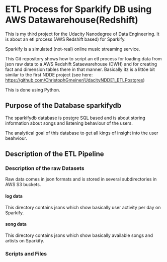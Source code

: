 # ETL Process for Sparkify DB using AWS Datawarehouse(Redshift)

This is my third project for the Udacity Nanodegree of Data Engineering. It is about an etl process (AWS Redshift based) for Sparkify.

Sparkify is a simulated (not-real) online music streaming service.

This Git repository shows how to script an etl process for loading data from json raw data to a AWS Redshift Sataewarehouse (DWH) and for creating fact and dimension tables there in that manner. Basically itz is a littöe bit similar to the first NDDE project (see here: https://github.com/ChristophGmeiner/UdacityNDDE1_ETLPostgres)

This is done using Python.

## Purpose of the Database sparkifydb

The sparkifydb database is postgre SQL based and is about storing information about songs and listening behaviour of the users.

The analytical goal of this database to get all kings of insight into the user beahviour.

## Description of the ETL Pipeline

### Description of the raw Datasets

Raw data comes in json formats and is stored in several subdirectories in AWS S3 buckets.

#### log data
This directory contains jsons which show basically user activity per day on Sparkify.

#### song data
This directory contains jsons which show basically available songs and artists on Sparkify.

### Scripts and Files
